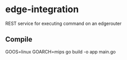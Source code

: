 # edge-integration
REST service for executing command on an edgerouter 


## Compile
GOOS=linux GOARCH=mips  go build -o app main.go
